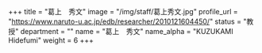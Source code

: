 +++
title = "葛上　秀文"
image = "/img/staff/葛上秀文.jpg"
profile_url = "https://www.naruto-u.ac.jp/edb/researcher/2010121604450/"
status = "教授"
department = ""
name = "葛上　秀文"
name_alpha = "KUZUKAMI Hidefumi"
weight = 6
+++